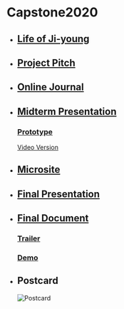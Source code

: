 # Capstone2020

* ## [Life of Ji-young](https://kikijinqili.github.io/Capstone2020/life-of-jiyoung/)
* ## [Project Pitch](https://kikijinqili.github.io/Capstone2020/Deliverables/ProjectPitch.pdf)
* ## [Online Journal](https://github.com/kikijinqili/Capstone2020/wiki/0-Contents)
* ## [Midterm Presentation](https://kikijinqili.github.io/Capstone2020/Deliverables/MidtermPresentation.pdf)
  ### [Prototype](https://xd.adobe.com/view/b8a00a54-611f-4d58-7c4c-a69d58caf884-ce91/grid)
  [Video Version](https://youtu.be/XQ2NRR9s2tc)
* ## [Microsite](https://kikijinqili.github.io/Capstone2020/Microsite/)
* ## [Final Presentation](https://kikijinqili.github.io/Capstone2020/Deliverables/FinalPresentation.pdf)
* ## [Final Document](https://kikijinqili.github.io/Capstone2020/Deliverables/FinalDocument.pdf)
  ### [Trailer](https://youtu.be/fkdqSxNWdn0)
  ### [Demo](https://youtu.be/McvbhnIZt34)
* ## Postcard
  ![Postcard](https://kikijinqili.github.io/Capstone2020/Postcard.png)
